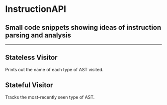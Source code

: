 # InstructionAPI

## Small code snippets showing ideas of instruction parsing and analysis

---

## Stateless Visitor

Prints out the name of each type of AST visited.

## Stateful Visitor

Tracks the most-recently seen type of AST.
